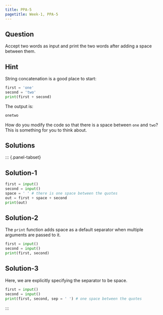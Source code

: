 ```yaml
---
title: PPA-5
pagetitle: Week-1, PPA-5
---
```


## Question

Accept two words as input and print the two words after adding a space between them.



## Hint

String concatenation is a good place to start:

```python
first = 'one'
second = 'two'
print(first + second)
```

The output is:

```default
onetwo
```

How do you modify the code so that there is a space between `one` and `two`? This is something for you to think about.



## Solutions

::: {.panel-tabset}

## Solution-1

```python
first = input()
second = input()
space = ' ' # there is one space between the quotes
out = first + space + second
print(out)
```

## Solution-2

The `print` function adds space as a default separator when multiple arguments are passed to it.

```python
first = input()
second = input()
print(first, second)
```

## Solution-3

Here, we are explicitly specifying the separator to be space.

```python
first = input()
second = input()
print(first, second, sep = ' ') # one space between the quotes
```

:::
